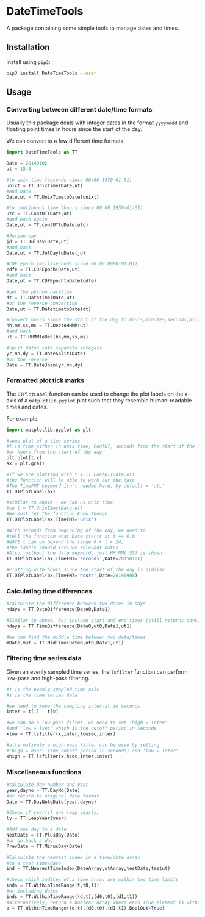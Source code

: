 # DateTimeTools

A package containing some simple tools to manage dates and times.

## Installation

Install using `pip3`:

```bash
pip3 install DateTimeTools --user
```



## Usage

### Converting between different date/time formats

Usually this package deals with integer dates in the format `yyyymmdd` and floating point times in hours since the start of the day. 

We can convert to a few different time formats:

```python
import DateTimeTools as TT

Date = 20140102
ut = 15.0

#to unix time (seconds since 00:00 1970-01-01)
unixt = TT.UnixTime(Date,ut)
#and back
Date,ut = TT.UnixTimetoDate(unixt)

#to continuous time (hours since 00:00 1950-01-01)
utc = TT.ContUT(Date,ut)
#and back again
Date,ut = TT.contUTtoDate(utc)

#Julian day
jd = TT.JulDay(Date,ut)
#and back
Date,ut = TT.JulDaytoDate(jd)

#CDF Epoch (milliseconds since 00:00 0000-01-01)
cdfe = TT.CDFEpoch(Date,ut)
#and back
Date,ut = TT.CDFEpochtoDate(cdfe)

#get the python datetime
dt = TT.Datetime(Date,ut)
#or the reverse conversion
Date,ut = TT.DatetimetoDate(dt)

#convert hours since the start of the day to hours,minutes,seconds,milliseconds
hh,mm,ss,ms = TT.DectoHHMM(ut)
#and back
ut = TT.HHMMtoDec(hh,mm,ss,ms)

#Split dates into separate integers
yr,mn,dy = TT.DateSplit(Date)
#or the reverse
Date = TT.DateJoin(yr,mn,dy)
```



### Formatted plot tick marks

The `DTPlotLabel` function can be used to change the plot labels on the x-axis of a `matplotlib.pyplot` plot such that they resemble human-readable times and dates.

For example:

```python
import matplotlib.pyplot as plt

#some plot of a time series
#t is time either in unix time, ContUT, seconds from the start of the day
#or hours from the start of the day
plt.plot(t,x) 
ax = plt.gca()

#if we are plotting with t = TT.ContUT(Date,ut) 
#the function will be able to work out the date
#The TimeFMT keyword isn't needed here, by default = 'utc'
TT.DTPlotLabel(ax)

#similar to above - we can us unix time
#so t = TT.UnixTime(Date,ut)
#We must let the function know though
TT.DTPlotLabel(ax,TimeFMT='unix')

#With seconds from beginning of the day, we need to
#tell the function what Date starts at t == 0.0
#NOTE t can go beyond the range 0 < t < 24,
#the labels should include relevant dates
#Also, without the date keyword, just HH:MM(:SS) is shown
TT.DTPlotLabel(ax,TimeFMT='seconds',Date=20150101)

#Plotting with hours since the start of the day is similar
TT.DTPlotLabel(ax,TimeFMT='hours',Date=20190908)
```



### Calculating time differences

```python
#calculate the difference between two dates in days
ndays = TT.DateDifference(Date0,Date1)

#Similar to above, but include start and end times (still returns days)
ndays = TT.TimeDifference(Date0,ut0,Date1,ut1)

#We can find the middle time between two date/times
mDate,mut = TT.MidTime(Date0,ut0,Date1,ut1)
```



### Filtering time series data

Given an evenly sampled time series, the `lsfilter` function can perform low-pass and high-pass filtering.

```python
#t is the evenly smapled time axis
#x is the time series data

#we need to know the sampling interval in seconds
inter = t[1] - t[0]

#we can do a low-pass filter, we need to set 'high = inter'
#and 'low = lsec' which is the cutoff period in seconds
xlow = TT.lsfilter(x,inter,lowsec,inter)

#alternatively a high-pass filter can be used by setting
#'high = hsec' (the cutoff period in seconds) and 'low = inter'
xhigh = TT.lsfilter(x,hsec,inter,inter)
```





### Miscellaneous functions

```python
#calculate day number and year
year,dayno = TT.DayNo(Date)
#or return to original date format
Date = TT.DayNotoDate(year,dayno)

#Check if year(s) are leap year(s)
ly = TT.LeapYear(year)

#Add one day to a date
NextDate = TT.PlusDay(Date)
#or go back a day
PrevDate = TT.MinusDay(Date)

#Calculate the nearest index in a time/date array
#to a test time/date
ind = TT.NearestTimeIndex(DateArray,utArray,testDate,testut)

#check which indices of a time array are within two time limits
inds = TT.WithinTimeRange(t,t0,t1)
#or including dates
inds = TT.WithinTimeRange((d,t),(d0,t0),(d1,t1))
#alternatively, return a boolean array where each True element is within the range
b = TT.WithinTimeRange((d,t),(d0,t0),(d1,t1),BoolOut=True)
```







